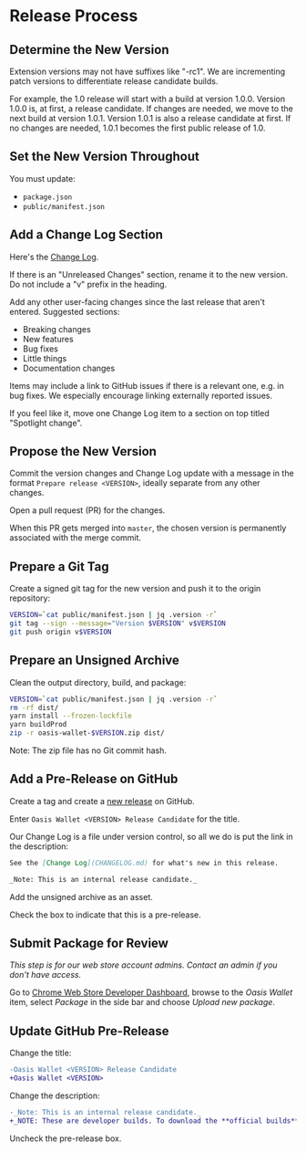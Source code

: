 # Release Process

## Determine the New Version
Extension versions may not have suffixes like "-rc1".
We are incrementing patch versions to differentiate release candidate builds.

For example, the 1.0 release will start with a build at version 1.0.0.
Version 1.0.0 is, at first, a release candidate.
If changes are needed, we move to the next build at version 1.0.1.
Version 1.0.1 is also a release candidate at first.
If no changes are needed, 1.0.1 becomes the first public release of 1.0.

## Set the New Version Throughout
You must update:

- `package.json`
- `public/manifest.json`

## Add a Change Log Section
Here's the [Change Log](../CHANGELOG.md).

If there is an "Unreleased Changes" section, rename it to the new version.
Do not include a "v" prefix in the heading.

Add any other user-facing changes since the last release that aren't entered.
Suggested sections:

- Breaking changes
- New features
- Bug fixes
- Little things
- Documentation changes

Items may include a link to GitHub issues if there is a relevant one, e.g. in bug fixes.
We especially encourage linking externally reported issues.

If you feel like it, move one Change Log item to a section on top titled "Spotlight change".

## Propose the New Version
Commit the version changes and Change Log update with a message in the format
`Prepare release <VERSION>`, ideally separate from any other changes.

Open a pull request (PR) for the changes.

When this PR gets merged into `master`, the chosen version is permanently associated with the merge
commit.

## Prepare a Git Tag

Create a signed git tag for the new version and push it to the origin repository:

```sh
VERSION=`cat public/manifest.json | jq .version -r`
git tag --sign --message="Version $VERSION" v$VERSION
git push origin v$VERSION
```

## Prepare an Unsigned Archive
Clean the output directory, build, and package:

```sh
VERSION=`cat public/manifest.json | jq .version -r`
rm -rf dist/
yarn install --frozen-lockfile
yarn buildProd
zip -r oasis-wallet-$VERSION.zip dist/
```

Note: The zip file has no Git commit hash.

## Add a Pre-Release on GitHub
Create a tag and create a
[new release](https://github.com/oasisprotocol/oasis-wallet-ext/releases/new) on GitHub.

Enter `Oasis Wallet <VERSION> Release Candidate` for the title.

Our Change Log is a file under version control, so all we do is put the link in the description:

```md
See the [Change Log](CHANGELOG.md) for what's new in this release.

_Note: This is an internal release candidate._
```

Add the unsigned archive as an asset.

Check the box to indicate that this is a pre-release.

## Submit Package for Review

_This step is for our web store account admins._
_Contact an admin if you don't have access._

Go to [Chrome Web Store Developer Dashboard](https://chrome.google.com/webstore/devconsole/),
browse to the _Oasis Wallet_ item,
select _Package_ in the side bar and
choose _Upload new package_.

## Update GitHub Pre-Release
Change the title:

```diff
-Oasis Wallet <VERSION> Release Candidate
+Oasis Wallet <VERSION>
```

Change the description:

```diff
-_Note: This is an internal release candidate._
+_NOTE: These are developer builds. To download the **official builds**, go to [Chrome Web Store](https://chrome.google.com/webstore/detail/oasis-wallet/ppdadbejkmjnefldpcdjhnkpbjkikoip)._
```

Uncheck the pre-release box.
